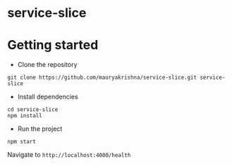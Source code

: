 # service-slice

# Getting started
- Clone the repository
```
git clone https://github.com/mauryakrishna/service-slice.git service-slice
```
- Install dependencies
```
cd service-slice
npm install
```
- Run the project
```
npm start
```
  Navigate to `http://localhost:4000/health`
